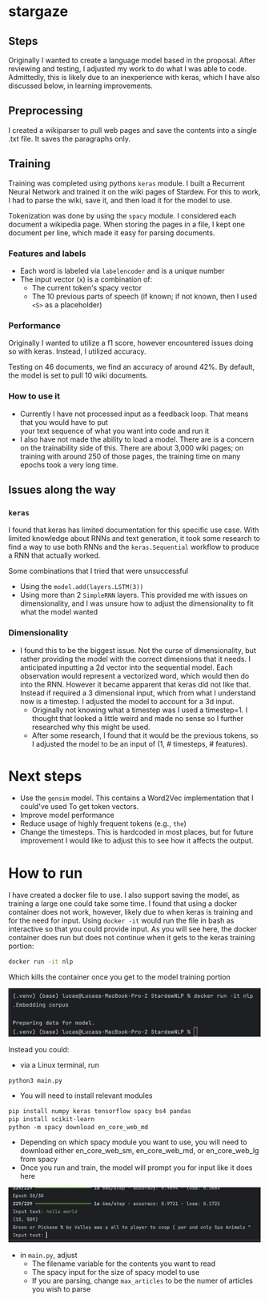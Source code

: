 # stargaze


## Steps
Originally I wanted to create a language model based in the proposal. 
After reviewing and testing, I adjusted my work to do what I was able to code. 
Admittedly, this is likely due to an inexperience with keras, which I have also discussed below, 
in learning improvements. 

## Preprocessing
I created a wikiparser to pull web pages and save the contents into a single .txt
file. It saves the paragraphs only. 

## Training

Training was completed using pythons `keras` module. I built a Recurrent Neural Network and trained
it on the wiki pages of Stardew. For this to work, I had to parse the wiki, save it, and then load 
it for the model to use. 

Tokenization was done by using the `spacy` module. I considered each document a wikipedia page. 
When storing the pages in a file, I kept one document per line, which made it easy
for parsing documents. 

### Features and labels
- Each word is labeled via `labelencoder` and is a unique number
- The input vector (x) is a combination of:
  - The current token's spacy vector
  - The 10 previous parts of speech (if known; if not known, then I used `<S>` as a placeholder)


### Performance
Originally I wanted to utilize a f1 score, however encountered issues doing so with keras. 
Instead, I utilized accuracy. 

Testing on 46 documents, we find an accuracy of around 42%. By default, the model is set to pull 10
wiki documents.

### How to use it
- Currently I have not processed input as a feedback loop. That means that you would have to put\
your text sequence of what you want into code and run it
- I also have not made the ability to load a model. There are is a concern on the trainability side
of this. There are about 3,000 wiki pages; on training with around 250 of those pages, the 
training time on many epochs took a very long time. 


## Issues along the way

### `keras`

I found that keras has limited documentation for this specific use case. With limited 
knowledge about RNNs and text generation, it took some research to find a way to use
both RNNs and the `keras.Sequential` workflow to produce a RNN that actually worked. 

Some combinations that I tried that were unsuccessful
- Using the `model.add(layers.LSTM(3))` 
- Using more than 2 `SimpleRNN` layers. This provided me with issues on dimensionality, and I was unsure how to adjust the dimensionality to fit what the model wanted

### Dimensionality
- I found this to be the biggest issue. Not the curse of dimensionality,
but rather providing the model with the correct dimensions that it needs.
I anticipated inputting a 2d vector into the sequential model. 
Each observation would represent a vectorized word, which would
then do into the RNN. However it became apparent that keras did not like that. 
Instead if required a 3 dimensional input, which from what I understand now
is a timestep. I adjusted the model to account for a 3d input.
  - Originally not knowing what a timestep was I used a timestep=1.
  I thought that looked a little weird and made no sense so I further researched why this might be used.
  - After some research, I found that it would be the previous tokens, so I adjusted
  the model to be an input of (1, # timesteps, # features). 

# Next steps
- Use the `gensim` model. This contains a Word2Vec implementation that I could've used
To get token vectors. 
- Improve model performance 
- Reduce usage of highly frequent tokens (e.g., `the`)
- Change the timesteps. This is hardcoded in most places, but for future improvement I 
would like to adjust this to see how it affects the output.



# How to run
I have created a docker file to use. I also support saving the model, as
training a large one could take some time. I found that using a docker container does not work,
however, likely due to when keras is training and for the need for input. Using `docker -it` would run
the file in bash as interactive so that you could provide input. As you will see here, the docker
container does run but does not continue when it gets to the keras training portion: 


```bash
docker run -it nlp
```
Which kills the container once you get to the model training portion

![img_1.png](img_1.png)

Instead you could:
- via a Linux terminal, run 
```
python3 main.py
```

- You will need to install relevant modules 
```
pip install numpy keras tensorflow spacy bs4 pandas
pip install scikit-learn
python -m spacy download en_core_web_md
```

- Depending on which spacy module you want to use, 
you will need to download either en_core_web_sm, en_core_web_md, or en_core_web_lg from spacy
- Once you run and train, the model will prompt you for input like it does here


![img.png](img.png)

- in `main.py`, adjust 
  - The filename variable for the contents you want to read
  - The spacy input for the size of spacy model to use
  - If you are parsing, change `max_articles` to be the numer of articles you wish to parse